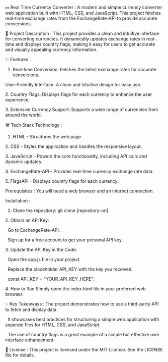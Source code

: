 💵 Real Time Currency Converter :
A modern and simple currency converter web application built with HTML, CSS, and JavaScript. This project fetches real-time exchange rates from the ExchangeRate-API to provide accurate conversions.



🧠 Project Description :
This project provides a clean and intuitive interface for converting currencies. It dynamically updates exchange rates in real-time and displays country flags, making it easy for users to get accurate and visually appealing currency information.


✨ Features :
1. Real-time Conversion: Fetches the latest exchange rates for accurate conversions.

User-Friendly Interface: A clean and intuitive design for easy use.

2\. Country Flags: Displays flags for each currency to enhance the user experience.

3\. Extensive Currency Support: Supports a wide range of currencies from around the world.




🛠️ Tech Stack Technology :

1. HTML - Structures the web page.

2\. CSS - Styles the application and handles the responsive layout.

3\. JavaScript - Powers the core functionality, including API calls and dynamic updates.

4\. ExchangeRate-API - Provides real-time currency exchange rate data.

5\. FlagsAPI - Displays country flags for each currency.



Prerequisites : 
You will need a web browser and an internet connection.



Installation :
1. Clone the repository: git clone \[repository-url]

2\. Obtain an API Key:

&nbsp;  Go to ExchangeRate-API.

&nbsp;  Sign up for a free account to get your personal API key.

3\. Update the API Key in the Code:

&nbsp;  Open the app.js file in your project.

&nbsp;  Replace the placeholder API\_KEY with the key you received.

&nbsp;  const API\_KEY = "YOUR\_API\_KEY\_HERE";

4\. How to Run
   Simply open the index.html file in your preferred web browser.



💡 Key Takeaways :
  The project demonstrates how to use a third-party API to fetch         and display data.

&nbsp; It showcases best practices for structuring a simple web application with separate files for HTML, CSS, and JavaScript.

&nbsp; The use of country flags is a great example of a simple but effective user interface enhancement.



📄 License :
This project is licensed under the MIT License. See the LICENSE file for details.

